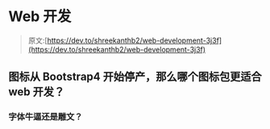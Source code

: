 # Web 开发

> 原文:[https://dev.to/shreekanthb2/web-development-3j3f](https://dev.to/shreekanthb2/web-development-3j3f)

## 图标从 Bootstrap4 开始停产，那么哪个图标包更适合 web 开发？

### 字体牛逼还是雕文？